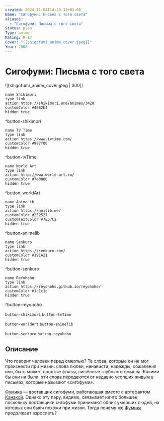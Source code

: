 ```yaml
---
created: 2024-11-04T14:23:13+03:00
Name: "Сигофуми: Письма с того света"
aliases:
  - "Сигофуми: Письма с того света"
Status: plan
Type: anime
Rating: R-17
Cover: "[[shigofumi_anime_cover.jpeg]]"
Year: 2008
---
```


# Сигофуми: Письма с того света

![[shigofumi_anime_cover.jpeg | 300]]

```button
name Shikimori
type link
action https://shikimori.one/animes/3420
customColor #4682b4
hidden true
```
^button-shikimori

```button
name TV Time
type link
action https://www.tvtime.com/
customColor #997f00
hidden true
```
^button-tvTime

```button
name World Art
type link
action http://www.world-art.ru/
customColor #7a0000
hidden true
```
^button-worldArt

```button
name AnimeLib
type link
action https://anilib.me/
customColor #252527
customTextColor #7E57C2
hidden true
```
^button-animelib

```button
name Senkuro
type link
action https://senkuro.com/
customColor #191A21
hidden true
```
^button-senkuro

```button
name ReYohoho
type link
action https://reyohoho.github.io/reyohoho/
customColor #1c1c1c
hidden true
```
^button-reyohoho

`button-shikimori` `button-tvTime`

`button-worldArt` `button-animelib`

`button-senkuro` `button-reyohoho`

## Описание

Что говорит человек перед смертью? Те слова, которые он не мог произнести при жизни: слова любви, ненависти, надежды, сожаления или, быть может, простые фразы, лишённые глубокого смысла. Какими бы они ни были, эти слова передаются от недавно усопших живым в письмах, которые называют «сигофуми».

[Фумика](https://shikimori.one/characters/8038-fumika) — доставщик сигофуми, работающая вместе с артефактом [Канакой](https://shikimori.one/characters/8363-kanaka). Однако эту пару, видимо, связывает нечто большее; поскольку доставщики сигофуми принимают облик умерших людей, на которых они были похожи при жизни. Тогда почему же [Фумика](https://shikimori.one/characters/8038-fumika) продолжает взрослеть?
